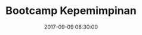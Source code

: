 ---
layout: schedules
title: Bootcamp Kepemimpinan
date: 2017-09-09 08:30:00
status-class: bg-success text-white
note: Some quick example text to build on the card title and make up the bulk of the card's content.
permalink: /schedules/:year/:title/
---